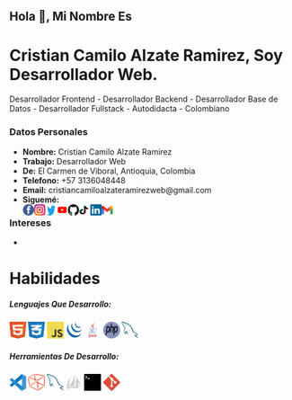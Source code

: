 <h2>Hola 👋, Mi Nombre Es</h2>
<h1>Cristian Camilo Alzate Ramirez, Soy Desarrollador Web.</h1>
<p>Desarrollador Frontend - Desarrollador Backend - Desarrollador Base de Datos - Desarrollador Fullstack - Autodidacta - Colombiano</p>

<h3>Datos Personales</h3>
<ul>
<li>
<strong>Nombre:</strong>
Cristian Camilo Alzate Ramirez
</li>
<li>
<strong>Trabajo:</strong>
Desarrollador Web
</li>
<li>
<strong>De:</strong>
El Carmen de Viboral, Antioquia, Colombia
</li>
<li>
<strong>Telefono:</strong>
+57 3136048448
</li>
<li flex="col">
<strong>Email:</strong>
cristiancamiloalzateramirezweb@gmail.com
</li>
<li>
<strong>Siguemé:</strong><br>
<a href="https://www.facebook.com/cristiancamiloalzateramirezweb/"><img align="left" width="20" height="20" src="./assets/images/facebook.svg"></a>
<a href="https://www.instagram.com/cristiancamiloalzateramirezweb/"><img align="left" width="20" height="20" src="./assets/images/instagram.svg"></a>
<a href="https://twitter.com/ccarweb/"><img width="20" height="20" align="left" src="./assets/images/twitter.svg"></a>
<a href="https://www.youtube.com/channel/UCwVKvGpc23akQhYlgUt2K7g/"><img width="20" height="20" align="left" src="./assets/images/youtube.svg"></a>
<a href="https://github.com/cristiancamiloalzateramirezweb/"><img width="20" height="20" align="left" src="./assets/images/github.svg"></a>
<a href="https://www.tiktok.com/@ccarweb/"><img width="20" height="20" align="left" src="./assets/images/tiktok.svg"></a>
<a href="https://www.linkedin.com/in/cristiancamiloalzateramirezweb/"><img width="20" height="20" align="left" src="./assets/images/linkedin.svg"></a>
<a href="mailto:cristiancamiloalzateramirezweb@gmail.com"><img width="20" height="20" align="left" src="./assets/images/gmail.svg"></a>
</li>
</ul>

<h3>Intereses</h3>
<ul>
<li>
<strong></ Programar - Musica - Peliculas - Futbol - Viajar - Motos - Autos - Bicicletas - Fotos - Videos</strong>
</li>
</ul>  

<h1>Habilidades</h1>
<h5>Lenguajes Que Desarrollo:</h5>
<code><img width="30" height="30" src="./assets/images/html.svg"></code>
<code><img width="30" height="30" src="./assets/images/css.svg"></code>
<code><img width="30" height="30" src="./assets/images/javascript.svg"></code>
<code><img width="30" height="30" src="./assets/images/jquery.svg"></code>
<code><img width="30" height="30" src="./assets/images/java.svg"></code>
<code><img width="30" height="30" src="./assets/images/php.svg"></code>
<code><img width="30" height="30" src="./assets/images/mysql.svg"></code>
<h5>Herramientas De Desarrollo:</h5>
<code><img width="30" height="30" src="./assets/images/visualstudiocode.svg"></code>
<code><img width="30" height="30" src="./assets/images/netbeans.svg"></code>
<code><img width="30" height="30" src="./assets/images/mysql.svg"></code>
<code><img width="30" height="30" src="./assets/images/phpmyadmin.svg"></code>
<code><img width="30" height="30" src="./assets/images/terminal.svg"></code>
<code><img width="30" height="30" src="./assets/images/git.svg"></code>
